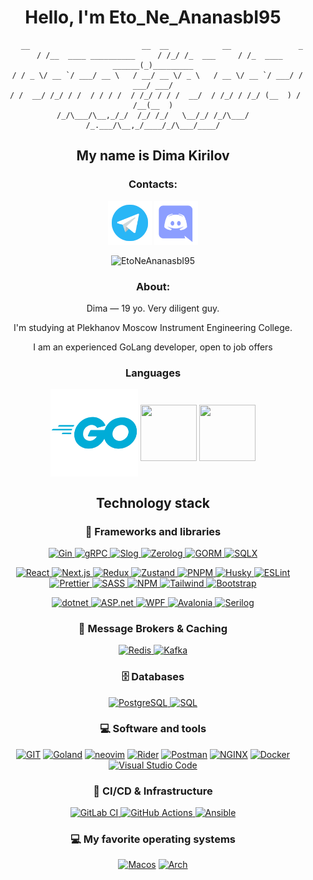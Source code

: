 <div align="center">

<h1 align="center">Hello, I'm Eto_Ne_AnanasbI95</h1>

```
    __                         __  __            __               _
   / /__  ____ __________     / /_/ /_  ___     / /_  ____ ______(_)_________
  / / _ \/ __ `/ ___/ __ \   / __/ __ \/ _ \   / __ \/ __ `/ ___/ / ___/ ___/
 / /  __/ /_/ / /  / / / /  / /_/ / / /  __/  / /_/ / /_/ (__  ) / /__(__  )
/_/\___/\__,_/_/  /_/ /_/   \__/_/ /_/\___/  /_.___/\__,_/____/_/\___/____/

```

<h2 align="center">My name is Dima Kirilov</h2>
<h3 align="center">Contacts: </h3>
<p align="center">
<a href="https://t.me/NotKirilov"><img src="https://raw.githubusercontent.com/broGideon/MyCustomization/main/Icons/telegram.svg" height="70" width="70"/></a>
<a href="https://discord.com/users/507229544013627392"><img src="https://raw.githubusercontent.com/broGideon/MyCustomization/main/Icons/discord.svg" height="70" width="70"/></a>
<p align="center"> <img src="https://komarev.com/ghpvc/?username=EtoNeAnanasbI95&label=Profile%20views&color=e9c153&style=flat" alt="EtoNeAnanasbI95" /> </p>
</p>
<h3 align="center">About:</h3>
<p align="center">Dima — 19 yo. Very diligent guy.</p>
<p align="center">I'm studying at Plekhanov Moscow Instrument Engineering College.</p>
<p align="center">I am an experienced GoLang developer, open to job offers</p>
<h3 align="center">Languages</h3>
<p align="center">
  <img align="center" src="https://raw.githubusercontent.com/devicons/devicon/6910f0503efdd315c8f9b858234310c06e04d9c0/icons/go/go-original-wordmark.svg" height="140"/>
  <img align="center" src="https://cdn.jsdelivr.net/gh/devicons/devicon@latest/icons/typescript/typescript-original.svg" height="90" width="90"/>
  <img align="center" src="https://cdn.jsdelivr.net/gh/devicons/devicon@latest/icons/csharp/csharp-original.svg" height="90" width="90"/>
</p>

## Technology stack

### 🧰 Frameworks and libraries

<p>
    <a href="#">
        <img alt="Gin" src="https://img.shields.io/badge/Gin-008ECF?style=for-the-badge&logo=gin&logoColor=61DAFB"/>
    </a>
    <a href="#">
        <img alt="gRPC" src="https://img.shields.io/badge/gRPC-008ECF?style=for-the-badge"/>
    </a>
    <a href="#">
        <img alt="Slog" src="https://img.shields.io/badge/Slog-010101?&style=for-the-badge"/>
    </a>
    <a href="#">
        <img alt="Zerolog" src="https://img.shields.io/badge/zerolog-010101?&style=for-the-badge"/>
    </a>
    <a href="#">
        <img alt="GORM" src="https://img.shields.io/badge/GORM-008ECF?style=for-the-badge"/>
    </a>
    <a href="#">
        <img alt="SQLX" src="https://img.shields.io/badge/SQLX-008ECF?style=for-the-badge"/>
    </a>
</p>
<p>
    <a href="#">
        <img alt="React" src="https://img.shields.io/badge/React-20232A?style=for-the-badge&logo=react&logoColor=61DAFB"/>
    </a>
    <a href="#">
        <img alt="Next.js" src="https://img.shields.io/badge/Next.js-20232A?style=for-the-badge&logo=next.js&logoColor=ffffff"/>
    </a>
        <a href="#">
        <img alt="Redux" src="https://img.shields.io/badge/Redux-764ABC?style=for-the-badge&logo=redux&logoColor=white"/>
    </a>
    <a href="#">
        <img alt="Zustand" src="https://img.shields.io/badge/Zustand-335A05?style=for-the-badge"/>
    </a>
    <a href="#">
        <img alt="PNPM" src="https://img.shields.io/badge/pnpm-F69220?style=for-the-badge&logo=pnpm&logoColor=white"/>
    </a>
    <a href="#">
        <img alt="Husky" src="https://img.shields.io/badge/Husky-000000?style=for-the-badge&logo=husky&logoColor=white"/>
    </a>
    <a href="#">
        <img alt="ESLint" src="https://img.shields.io/badge/ESLint-4B32C3?style=for-the-badge&logo=eslint&logoColor=white"/>
    </a>
    <a href="#">
        <img alt="Prettier" src="https://img.shields.io/badge/Prettier-F7B93E?style=for-the-badge&logo=prettier&logoColor=black"/>
    </a>
    <a href="#">
        <img alt="SASS" src="https://img.shields.io/badge/SASS-CC6699?style=for-the-badge&logo=sass&logoColor=white"/>
    </a>
    <a href="#">
        <img alt="NPM" src="https://img.shields.io/badge/npm-CB3837?style=for-the-badge&logo=npm&logoColor=white"/>
    </a>
    <a href="#">
        <img alt="Tailwind" src="https://img.shields.io/badge/TailwindCss-06B6D4?style=for-the-badge&logo=tailwindcss&logoColor=white"/>
    </a>
    <a href="#">
        <img alt="Bootstrap" src="https://img.shields.io/badge/Bootstrap-563D7C?style=for-the-badge&logo=bootstrap&logoColor=white"/>
    </a>
</p>

<p>
    <a href="#">
        <img alt="dotnet" src="https://img.shields.io/badge/dotnet-512BD4?style=for-the-badge&logo=dotnet&logoColor=white">
    </a>
    <a href="#">
        <img alt="ASP.net" src="https://img.shields.io/badge/ASP.net-512BD4?style=for-the-badge&">
    </a>
    <a href="#">
        <img alt="WPF" src="https://img.shields.io/badge/WPF-512BD4?style=for-the-badge">
    </a>
    <a href="#">
        <img alt="Avalonia" src="https://img.shields.io/badge/Avalonia-CA50FE?style=for-the-badge">
    </a>
    <a href="#">
        <img alt="Serilog" src="https://img.shields.io/badge/Serilog-000?style=for-the-badge">
    </a>
</p>

### 🚀 Message Brokers & Caching

<p>
    <a href="#">
        <img alt="Redis" src="https://img.shields.io/badge/Redis-DC382D?style=for-the-badge&logo=redis&logoColor=white"/>
    </a>
    <a href="#">
        <img alt="Kafka" src="https://img.shields.io/badge/Kafka-231F20?style=for-the-badge&logo=apachekafka&logoColor=white"/>
    </a>
</p>

### 🗄️ Databases

<p>
    <a href="#">
        <img alt="PostgreSQL"
             src="https://img.shields.io/badge/PostgreSQL-4169E1?style=for-the-badge&logo=postgresql&logoColor=white"/>
 </a>
<a href="#">
        <img alt="SQL"
             src="https://img.shields.io/badge/SQL%20-%23025E8C.svg?style=for-the-badge&logo=amazon-dynamodb&logoColor=white">
</a>
</p>

### 💻 Software and tools

<p>
    <a href="#">
        <img alt="GIT"
             src="https://img.shields.io/badge/Git-F05032?style=for-the-badge&logo=git&logoColor=white"></a>
    <a href="#">
        <img alt="Goland"
             src="https://img.shields.io/badge/Goland-blue?style=for-the-badge&logo=goland&logoColor=white"></a>
    <a href="#">
        <img alt="neovim"
             src="https://img.shields.io/badge/Neovim-green?style=for-the-badge&logo=neovim&logoColor=white"></a>
    <a href="#">
        <img alt="Rider"
             src="https://img.shields.io/badge/Rider-magenta?style=for-the-badge&logo=rider&logoColor=white"></a>
    <a href="#">
        <img alt="Postman"
             src="https://img.shields.io/badge/Postman-FF6C37?style=for-the-badge&logo=Postman&logoColor=white"></a>
    <a href="#">
        <img alt="NGINX"
             src="https://img.shields.io/badge/Nginx-009639?style=for-the-badge&logo=nginx&logoColor=white"></a>
    <a href="#">
        <img alt="Docker"
             src="https://img.shields.io/badge/Docker-2CA5E0?style=for-the-badge&logo=docker&logoColor=white"></a>
    <a href="#">
        <img alt="Visual Studio Code"
             src="https://img.shields.io/badge/Visual_Studio_Code-0078D4?style=for-the-badge&logo=visual%20studio%20code&logoColor=white"></a>
</p>

### 🔄 CI/CD & Infrastructure

<p>
    <a href="#">
        <img alt="GitLab CI" src="https://img.shields.io/badge/GitLab%20CI-FCA121?style=for-the-badge&logo=gitlab&logoColor=white"/>
    </a>
    <a href="#">
        <img alt="GitHub Actions" src="https://img.shields.io/badge/GitHub%20Actions-2088FF?style=for-the-badge&logo=github-actions&logoColor=white"/>
    </a>
    <a href="#">
        <img alt="Ansible" src="https://img.shields.io/badge/Ansible-000000?style=for-the-badge&logo=ansible&logoColor=white"/>
    </a>
</p>

### 💻 My favorite operating systems

<p>
    <a href="#"><img alt="Macos" src="https://img.shields.io/badge/Macos-grey?style=for-the-badge&logo=Macos"></a>
    <a href="#"><img alt="Arch" src="https://img.shields.io/badge/Arch%20linux-red?style=for-the-badge&logo=archlinux&logoColor=white"></a>
</p>
</div>
